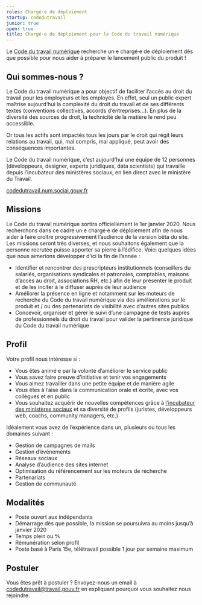 ```yaml
---
roles: Chargé·e de déploiement
startup: codedutravail
junior: true
open: true
title: Chargé·e de déploiement pour le Code du travail numérique 
---
```


Le [Code du travail numérique](https://beta.gouv.fr/startups/codedutravail.html) recherche un·e chargé·e de déploiement dès que possible pour nous aider à préparer le lancement public du produit !

## Qui sommes-nous ?

Le Code du travail numérique a pour objectif de faciliter l’accès au droit du travail pour les employeurs et les employés. 
En effet, seul un public expert maîtrise aujourd’hui la complexité du droit du travail et de ses différents textes (conventions collectives, accords d’entreprises…). En plus de la diversité des sources de droit, la technicité de la matière le rend peu accessible.

Or tous les actifs sont impactés tous les jours par le droit qui régit leurs relations au travail, qui, mal compris, mal appliqué, peut avoir des conséquences importantes.

Le Code du travail numérique, c’est aujourd’hui une équipe de 12 personnes (développeurs, designer, experts juridiques, data scientists) qui travaille depuis l’incubateur des ministères sociaux, en lien direct avec le ministère du Travail.

[codedutravail.num.social.gouv.fr](codedutravail.num.social.gouv.fr)

## Missions

Le Code du travail numérique sortira officiellement le 1er janvier 2020. Nous recherchons dans ce cadre un·e chargé·e de déploiement afin de nous aider à faire croître progressivement l’audience de la version bêta du site.
Les missions seront très diverses, et nous souhaitons également que la personne recrutée puisse apporter sa pierre à l’édifice. Voici quelques idées que nous aimerions développer d’ici la fin de l’année : 
- Identifier et rencontrer des prescripteurs institutionnels (conseillers du salariés, organisations syndicales et patronales, comptables, maisons d’accès au droit, associations RH, etc.) afin de leur présenter le produit et de les inciter à le diffuser auprès de leur audience
- Améliorer la présence en ligne et notamment sur les moteurs de recherche du Code du travail numérique via des améliorations sur le produit et / ou des partenariats de visibilité avec d’autres sites publics
- Concevoir, organiser et gérer le suivi d’une campagne de tests auprès de professionnels du droit du travail pour valider la pertinence juridique du Code du travail numérique 

## Profil

Votre profil nous intéresse si :
- Vous êtes animé·e par la volonté d’améliorer le service public
- Vous savez faire preuve d’initiative et tenir vos engagements
- Vous aimez travailler dans une petite équipe et de manière agile
- Vous êtes à l’aise dans la communication orale et écrite, avec vos collègues et en public
- Vous souhaitez acquérir de nouvelles compétences grâce à [l’incubateur des ministères sociaux](https://incubateur.social.gouv.fr) et sa diversité de profils (juristes, développeurs web, coachs, community managers, etc.)

Idéalement vous avez de l’expérience dans un, plusieurs ou tous les domaines suivant :
- Gestion de campagnes de mails
- Gestion d’événements
- Réseaux sociaux
- Analyse d’audience des sites internet
- Optimisation du référencement sur les moteurs de recherche
- Partenariats
- Gestion de communauté

## Modalités

- Poste ouvert aux indépendants
- Démarrage dès que possible, la mission se poursuivra au moins jusqu’à janvier 2020
- Temps plein ou ⅘
- Rémunération selon profil
- Poste basé à Paris 15e, télétravail possible 1 jour par semaine maximum

## Postuler

Vous êtes prêt à postuler ? Envoyez-nous un email à [codedutravail@travail.gouv.fr](mailto:codedutravail@travail.gouv.fr) en expliquant pourquoi vous souhaitez nous rejoindre.
